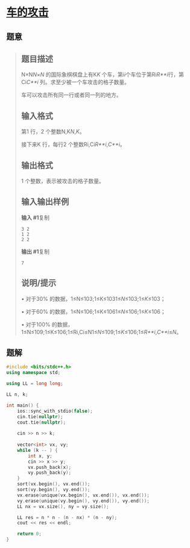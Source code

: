 #  [车的攻击](https://www.luogu.com.cn/problem/P3913)

## 题意

>   ## 题目描述
>
>   N×N*N*×*N* 的国际象棋棋盘上有K*K* 个车，第i*i*个车位于第Ri*R**i*行，第Ci*C**i* 列。求至少被一个车攻击的格子数量。
>
>   车可以攻击所有同一行或者同一列的地方。
>
>   ## 输入格式
>
>   第1 行，2 个整数N,K*N*,*K*。
>
>   接下来K 行，每行2 个整数Ri,Ci*R**i*,*C**i*。
>
>   ## 输出格式
>
>   1 个整数，表示被攻击的格子数量。
>
>   ## 输入输出样例
>
>   **输入 #1**复制
>
>   ```
>   3 2
>   1 2
>   2 2
>   ```
>
>   **输出 #1**复制
>
>   ```
>   7
>   ```
>
>   ## 说明/提示
>
>   • 对于30% 的数据，1≤N≤103;1≤K≤1031≤*N*≤103;1≤*K*≤103；
>
>   • 对于60% 的数据，1≤N≤106;1≤K≤1061≤*N*≤106;1≤*K*≤106；
>
>   • 对于100% 的数据，1≤N≤109;1≤K≤106;1≤Ri,Ci≤N1≤*N*≤109;1≤*K*≤106;1≤*R**i*,*C**i*≤*N*。

## 题解



```c++
#include <bits/stdc++.h>
using namespace std;

using LL = long long;

LL n, k;

int main() {
    ios::sync_with_stdio(false);
    cin.tie(nullptr);
    cout.tie(nullptr);
    
    cin >> n >> k;
    
    vector<int> vx, vy;
    while (k -- ) {
        int x, y;
        cin >> x >> y;
        vx.push_back(x);
        vy.push_back(y);
    }
    sort(vx.begin(), vx.end());
    sort(vy.begin(), vy.end());
    vx.erase(unique(vx.begin(), vx.end()), vx.end());
    vy.erase(unique(vy.begin(), vy.end()), vy.end());
    LL nx = vx.size(), ny = vy.size();

    LL res = n * n - (n - nx) * (n - ny);
    cout << res << endl;

    return 0;
}
```



```python3

```

